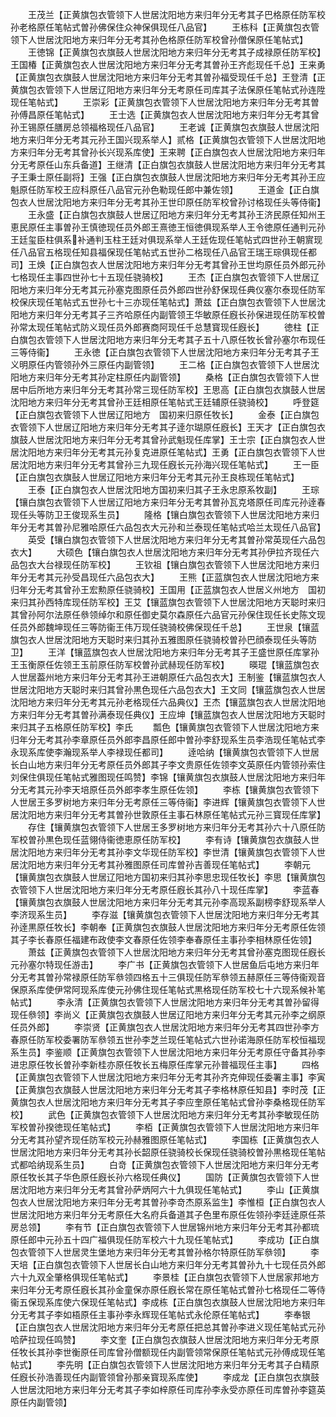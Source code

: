 <!-- { "loadSidebar": true } -->
　　王茂兰【正黄旗包衣管领下人世居沈阳地方来归年分无考其子巴格原任防军校孙老格原任笔帖式曽孙佛保住众神保俱现任八品官】
　　王栋科【正黄旗包衣管领下人世居沈阳地方来归年分无考其孙色格原任防军校曾孙僧保原任笔帖式】
　　王徳锦【正黄旗包衣旗鼓人世居沈阳地方来归年分无考其子成禄原任防军校】王国椿【正黄旗包衣人世居沈阳地方来归年分无考其曽孙王齐彪现任千总】王来勇【正黄旗包衣旗鼓人世居沈阳地方来归年分无考其曽孙福受现任千总】王登清【正黄旗包衣管领下人世居辽阳地方来归年分无考原任司库其子法保原任笔帖式孙连陞现任笔帖式】
　　王崇彩【正黄旗包衣管领下人世居沈阳地方来归年分无考其曽孙傅昌原任笔帖式】
　　王士选【正黄旗包衣人世居沈阳地方来归年分无考其曾孙王锡原任膳房总领福格现任八品官】
　　王老诚【正黄旗包衣旗鼓人世居沈阳地方来归年分无考其元孙王国兴现系举人】贰格【正黄旗包衣管领下人世居沈阳地方来归年分无考其曾孙长兴现系库使】王来聘【正白旗包衣人世居沈阳地方来归年分无考原任山东兵备道】王继清【正白旗包衣旗鼓人世居沈阳地方来归年分无考其子王秉士原任副将】王强【正白旗包衣旗鼓人世居沈阳地方来归年分无考其孙王应魁原任防军校王应科原任八品官元孙色勒现任郎中兼佐领】
　　王道金【正白旗包衣人世居沈阳地方来归年分无考其孙王世印原任防军校曾孙讨格现任头等侍衞】
　　王永盛【正白旗包衣旗鼓人世居辽阳地方来归年分无考其孙王济民原任知州王恵民原任主事曽孙王慎徳现任员外郎王熹徳王恒徳俱现系举人王令徳原任通判元孙王廷玺臣柱俱系补通判玉柱王廷对俱现系举人王廷佐现任笔帖式四世孙王朝賔现任八品官五格现任知县福保现任笔帖式五世孙二格现任八品官王瑞王琮俱现任都司】王焕【正白旗包衣人世居沈阳地方来归年分无考其曾孙王世均原任员外郎元孙七格现任主事四世孙七十五现任骁骑校】
　　王杰【正白旗包衣管领下人世居辽阳地方来归年分无考其元孙塞克图原任员外郎四世孙舒保现任典仪塞尔泰现任防军校保庆现任笔帖式五世孙七十三亦现任笔帖式】萧兹【正白旗包衣管领下人世居沈阳地方来归年分无考其子三齐哈原任内副管领王华敏原任廐长孙保进现任防军校曽孙常太现任笔帖式防义现任员外郎赛商阿现任千总慧寳现任廐长】
　　徳柱【正白旗包衣管领下人世居沈阳地方来归年分无考其子五十八原任牧长曾孙塞尔布现任三等侍衞】
　　王永徳【正白旗包衣管领下人世居沈阳地方来归年分无考其子王义明原任内管领孙外三原任内副管领】
　　王二格【正白旗包衣管领下人世居沈阳地方来归年分无考其孙定柱原任内副管领】
　　桑格【正白旗包衣管领下人世居中后所地方来归年分无考其孙常三现任防军校】王思高【正白旗包衣旗鼓人世居沈阳地方来归年分无考其曾孙王廷相原任笔帖式王廷辅原任骁骑校】
　　呼登筵【正白旗包衣管领下人世居辽阳地方　国初来归原任牧长】
　　金泰【正白旗包衣管领下人世居辽阳地方来归年分无考其子逹尔瑚原任廐长】王天才【正白旗包衣旗鼓人世居沈阳地方来归年分无考其曾孙武魁现任库掌】王士宗【正白旗包衣人世居沈阳地方来归年分无考其元孙复克进原任笔帖式】王勇【正白旗包衣管领下人世居沈阳地方来归年分无考其曾孙三九现任廐长元孙海兴现任笔帖式】
　　王一臣【正白旗包衣旗鼔人世居辽阳地方来归年分无考其元孙王良栋现任笔帖式】
　　王泰【正白旗包衣人世居沈阳地方国初来归其子王永忠原系牧副】
　　王琮【镶白旗包衣管领下人世居辽阳地方来归年分无考其曽孙瓦克塔原任司库元孙逹春现任头等防卫王俊现系生员】
　　隆格【镶白旗包衣管领下人世居沈阳地方来归年分无考其曽孙尼雅哈原任六品包衣大元孙和兰泰现任笔帖式哈兰太现任八品官】
　　英受【镶白旗包衣管领下人世居沈阳地方来归年分无考其曽孙常英现任六品包衣大】
　　大硕色【镶白旗包衣人世居沈阳地方来归年分无考其孙伊拉齐现任六品包衣大台禄现任防军校】
　　王钦祖【镶白旗包衣管领下人世居沈阳地方来归年分无考其元孙受昌现任六品包衣大】
　　王熊【正蓝旗包衣人世居沈阳地方来归年分无考其曾孙王宏勲原任骁骑校】王国用【正蓝旗包衣人世居义州地方　国初来归其孙西特库现任防军校】王艾【镶蓝旗包衣管领下人世居沈阳地方天聪时来归其曾孙阿尔法原任叅领绰尔和原任御史莫尔森原任六品官元孙保住现任长史陈文现任员外郎魏坤现任三等防衞王伟万现任骁骑校佛保现任千总】
　　王世泉【镶蓝旗包衣人世居沈阳地方天聪时来归其孙五雅图原任骁骑校曽孙巴顔泰现任头等防卫】
　　王洋【镶蓝旗包衣人世居沈阳地方来归年分无考其子王盛世原任库掌孙王玉衡原任佐领王玉前原任防军校曽孙武赫现任防军校】
　　暎琨【镶蓝旗包衣人世居葢州地方来归年分无考其孙王进朝原任六品包衣大】王制鉴【镶蓝旗包衣人世居沈阳地方天聪时来归其曾孙黒色现任六品包衣大】王文同【镶蓝旗包衣人世居沈阳地方来归年分无考其元孙老格现任六品典仪】王杰【镶蓝旗包衣人世居沈阳地方来归年分无考其曽孙满泰现任典仪】王应坤【镶蓝旗包衣人世居沈阳地方天聪时来归其子五格原任防军校】李氏
　　瓢色【镶黄旗包衣管领下人世居沈阳地方来归年分无考其孙李章原任员外郎李昌原任郎中曽孙李舒现系生员李浩现任笔帖式李永现系库使李瀚现系举人李禄现任都司】
　　逹哈纳【镶黄旗包衣管领下人世居长白山地方来归年分无考原任员外郎其子李文贵原任佐领李文英原任内管领孙索住刘保住俱现任笔帖式雅图现任鸣赞】李锦【镶黄旗包衣旗鼓人世居沈阳地方来归年分无考其元孙李天培原任员外郎李孝生原任佐领】
　　李栋【镶黄旗包衣管领下人世居王多罗树地方来归年分无考原任三等侍衞】李进辉【镶黄旗包衣管领下人世居沈阳地方来归年分无考其曽孙世敦原任主事石林原任笔帖式元孙三寳现任库掌】
　　存住【镶黄旗包衣管领下人世居王多罗树地方来归年分无考其孙六十八原任防军校曽孙黒色现任蓝翎侍衞徳恵原任防军校】
　　李有诗【镶黄旗包衣旗鼓人世居沈阳地方来归年分无考其孙李文华现任防军校】李世清【镶黄旗包衣管领下人世居沈阳地方来归年分无考其孙雅图原任司库曽孙吉善现任笔帖式】
　　李朝元【镶黄旗包衣旗鼓人世居辽阳地方国初来归其孙李思忠现任牧长】李思【镶黄旗包衣管领下人世居沈阳地方来归年分无考原任廐长其孙八十现任库掌】
　　李蓝春【镶黄旗包衣旗鼓人世居沈阳地方来归年分无考其元孙李高现系副榜李舒现系举人李济现系生员】
　　李存滋【镶黄旗包衣管领下人世居沈阳地方来归年分无考其孙逹黒原任牧长】李朝奉【正黄旗包衣旗鼓人世居沈阳地方来归年分无考原任佐领其子李长春原任福建布政使李文春原任佐领李奉春原任主事孙李相林原任佐领】
　　萧兹【正黄旗包衣管领下人世居沈阳地方来归年分无考其曾孙塞克图现任廐长元孙塞尔特现任游击】
　　李广书【正黄旗包衣管领下人世居鱼后屯地方来归年分无考其曽孙常禄原任防军叅领四格五十三俱现任防军叅领五赫原任三等侍衞观音保原系库使伊常阿现系库使元孙佛住现任笔帖式黒格现任防军校七十六现系候补笔帖式】
　　李永清【正黄旗包衣管领下人世居沈阳地方来归年分无考其曽孙留得现任叅领】李尚义【正黄旗包衣旗鼓人世居辽阳地方来归年分无考其元孙李之纲原任员外郎】
　　李崇贤【正黄旗包衣人世居沈阳地方来归年分无考其四世孙李方春原任防军校委署防军叅领五世孙李芝兰现任笔帖式六世孙诺海原任防军校恒福现系生员】李鉴顺【正黄旗包衣管领下人世居沈阳地方来归年分无考原任守备其孙李进忠原任牧长曽孙李新桂亦原任牧长五梅原任库掌元孙普福现任主事】
　　四格【正黄旗包衣管领下人世居沈阳地方来归年分无考其孙齐克伸现任委署主事】李寅【正黄旗包衣旗鼓人世居沈阳地方来归年分无考其子李格林原任知县】李时茂【正黄旗包衣人世居沈阳地方来归年分无考其子李应奎原任笔帖式曾孙李桑格现任防军校】
　　武色【正黄旗包衣管领下人世居沈阳地方来归年分无考其孙李敏现任防军校曽孙揆徳现任笔帖式】
　　李栢【正黄旗包衣管领下人世居沈阳地方来归年分无考其孙望齐现任防军校元孙赫雅图原任笔帖式】
　　李国栋【正黄旗包衣人世居沈阳地方来归年分无考其孙长韶原任骁骑校长保现任骁骑校曽孙黒格现任笔帖式都哈纳现系生员】
　　白竒【正黄旗包衣管领下人世居沈阳地方来归年分无考原任牧长其子华色原任廐长孙六格现任典仪】
　　国防【正黄旗包衣管领下人世居沈阳地方来归年分无考其曾孙萨炳阿六十九俱现任笔帖式】
　　李山【正黄旗包衣人世居沈阳地方来归年分无考其曽孙李竒杰原系监生】李惟桓【正白旗包衣人世居沈阳地方来归年分无考原任大名府兵备道其子色里布原任佐领孙李廷逹原任茶房总领】
　　李有节【正白旗包衣管领下人世居锦州地方来归年分无考其孙都琉原任郎中元孙五十四广福俱现任防军校六十九现任笔帖式】
　　李成功【正白旗包衣管领下人世居灵生堡地方来归年分无考其曽孙格尔特原任防军叅领】
　　李天培【正白旗包衣管领下人世居长白山地方来归年分无考其曽孙九十七现任员外郎六十九双全肇格俱现任笔帖式】
　　李景桂【正白旗包衣管领下人世居家邦地方来归年分无考原任廐长其孙金童保亦原任廐长常在原任笔帖式曽孙七格现任二等侍衞五保现系库使六保现任笔帖式】李成栋【正白旗包衣旗鼓人世居沈阳地方来归年分无考其子李如梧原任主事孙李永辉现任笔帖式永伦原任笔帖式】
　　李奉银【正白旗包衣人世居沈阳地方来归年分无考原任把总其曽孙李进义现任笔帖式元孙哈萨拉现任鸣赞】
　　李文奎【正白旗包衣旗鼓人世居沈阳地方来归年分无考原任牧长其孙李世衡原任司库曾孙僧额现任内副管领常保原任笔帖式元孙傅成现任笔帖式】
　　李先明【正白旗包衣管领下人世居沈阳地方来归年分无考其子白精原任廐长孙浩善现任内副管领曾孙那亲寳现系库使】
　　李成龙【正白旗包衣旗鼓人世居沈阳地方来归年分无考其子李如梓原任司库孙李永受亦原任司库曽孙李筵英原任内副管领】
